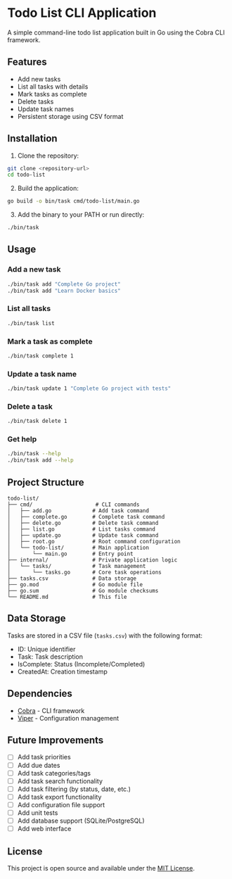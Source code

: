 # Todo List CLI Application

A simple command-line todo list application built in Go using the Cobra CLI framework.

## Features

- Add new tasks
- List all tasks with details
- Mark tasks as complete
- Delete tasks
- Update task names
- Persistent storage using CSV format

## Installation

1. Clone the repository:
```bash
git clone <repository-url>
cd todo-list
```

2. Build the application:
```bash
go build -o bin/task cmd/todo-list/main.go
```

3. Add the binary to your PATH or run directly:
```bash
./bin/task
```

## Usage

### Add a new task
```bash
./bin/task add "Complete Go project"
./bin/task add "Learn Docker basics"
```

### List all tasks
```bash
./bin/task list
```

### Mark a task as complete
```bash
./bin/task complete 1
```

### Update a task name
```bash
./bin/task update 1 "Complete Go project with tests"
```

### Delete a task
```bash
./bin/task delete 1
```

### Get help
```bash
./bin/task --help
./bin/task add --help
```

## Project Structure

```
todo-list/
├── cmd/                    # CLI commands
│   ├── add.go             # Add task command
│   ├── complete.go        # Complete task command
│   ├── delete.go          # Delete task command
│   ├── list.go            # List tasks command
│   ├── update.go          # Update task command
│   ├── root.go            # Root command configuration
│   └── todo-list/         # Main application
│       └── main.go        # Entry point
├── internal/              # Private application logic
│   └── tasks/             # Task management
│       └── tasks.go       # Core task operations
├── tasks.csv              # Data storage
├── go.mod                 # Go module file
├── go.sum                 # Go module checksums
└── README.md              # This file
```

## Data Storage

Tasks are stored in a CSV file (`tasks.csv`) with the following format:
- ID: Unique identifier
- Task: Task description
- IsComplete: Status (Incomplete/Completed)
- CreatedAt: Creation timestamp

## Dependencies

- [Cobra](https://github.com/spf13/cobra) - CLI framework
- [Viper](https://github.com/spf13/viper) - Configuration management

## Future Improvements

- [ ] Add task priorities
- [ ] Add due dates
- [ ] Add task categories/tags
- [ ] Add task search functionality
- [ ] Add task filtering (by status, date, etc.)
- [ ] Add task export functionality
- [ ] Add configuration file support
- [ ] Add unit tests
- [ ] Add database support (SQLite/PostgreSQL)
- [ ] Add web interface

## License

This project is open source and available under the [MIT License](LICENSE). 
